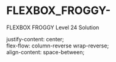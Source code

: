 # FLEXBOX_FROGGY-
FLEXBOX FROGGY Level 24 Solution

justify-content: center;<br>
flex-flow: column-reverse wrap-reverse;<br>
align-content: space-between;
